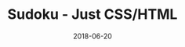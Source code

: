 ---
title: 'Sudoku - Just CSS/HTML'
description: 'Complete a sudoku puzzle without Javascript or server-side interaction.'
gametype: 'easy'
gameid: 49
date: 2018-06-20
tags: []
draft: false
type: 'games'
num19: [{'idx':1,'arr1':[1,2,3,4,5,6,7,8,9],'arr2':[1,2,3,4,5,6,7,8,9]},{'idx':2,'arr1':[1,2,3,4,5,6,7,8,9],'arr2':[1,2,3,4,5,6,7,8,9]},{'idx':3,'arr1':[1,2,3,4,5,6,7,8,9],'arr2':[1,2,3,4,5,6,7,8,9]},{'idx':4,'arr1':[1,2,3,4,5,6,7,8,9],'arr2':[1,2,3,4,5,6,7,8,9]},{'idx':5,'arr1':[1,2,3,4,5,6,7,8,9],'arr2':[1,2,3,4,5,6,7,8,9]},{'idx':6,'arr1':[1,2,3,4,5,6,7,8,9],'arr2':[1,2,3,4,5,6,7,8,9]},{'idx':7,'arr1':[1,2,3,4,5,6,7,8,9],'arr2':[1,2,3,4,5,6,7,8,9]},{'idx':8,'arr1':[1,2,3,4,5,6,7,8,9],'arr2':[1,2,3,4,5,6,7,8,9]},{'idx':9,'arr1':[1,2,3,4,5,6,7,8,9],'arr2':[1,2,3,4,5,6,7,8,9]}]
puzzle: [[0, 0, 5, 0, 0, 0, 9, 6, 0], [0, 8, 0, 5, 0, 0, 1, 0, 0], [1, 0, 0, 7, 0, 0, 5, 0, 8], [6, 0, 4, 8, 5, 0, 0, 0, 0], [0, 0, 0, 1, 9, 6, 0, 0, 0], [0, 0, 0, 0, 4, 7, 6, 0, 5], [4, 0, 6, 0, 0, 1, 0, 0, 2], [0, 0, 7, 0, 0, 2, 0, 4, 0], [0, 2, 1, 0, 0, 0, 7, 0, 0]]
layout: 'sudokucssstatic'
---